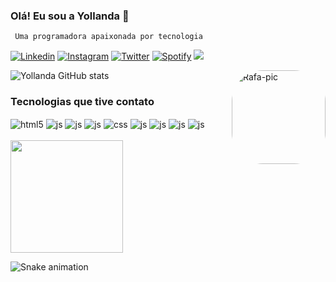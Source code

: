 ### Olá! Eu sou a Yollanda 👋




 
     
     Uma programadora apaixonada por tecnologia
     



[![Linkedin](https://img.shields.io/badge/LinkedIn-0077B5?style=for-the-badge&logo=linkedin&logoColor=white)](https://www.linkedin.com/in/yollanda-lima-19826316a/)
[![Instagram](https://img.shields.io/badge/Instagram-E4405F?style=for-the-badge&logo=instagram&logoColor=white)](https://www.instagram.com/yollandaa_lima/)
[![Twitter](https://img.shields.io/badge/Twitter-1DA1F2?style=for-the-badge&logo=twitter&logoColor=white)](https://twitter.com/LimaYollanda)
[![Spotify](https://img.shields.io/badge/Spotify-1ED760?&style=for-the-badge&logo=spotify&logoColor=white
)](https://open.spotify.com/user/31hn2y4ulpcnypxscltbtw4tmdza?si=0a98ade21c014755)
 <a href = "mailto:yollandalima123@gmail.com"><img src="https://img.shields.io/badge/-Gmail-%23333?style=for-the-badge&logo=gmail&logoColor=white" target="_blank"></a>
 
 <img align="right" alt="Rafa-pic" height="150" style="border-radius:50px;" src="https://user-images.githubusercontent.com/79367218/178132473-0aec4b22-28af-4502-8ce0-8927b9f78e74.gif">

![Yollanda GitHub stats](https://github-readme-stats.vercel.app/api?username=Yollanda-lima&show_icons=true&theme=dracula)

### Tecnologias que tive contato



<div style="display: inline_block">
  <img align="center" alt="html5" src="https://img.shields.io/badge/C%23-239120?style=for-the-badge&logo=c-sharp&logoColor=white" />
  <img align="center" alt="js" src="https://img.shields.io/badge/React-20232A?style=for-the-badge&logo=react&logoColor=61DAFB" />
  <img align="center" alt="js" src="https://img.shields.io/badge/.NET-5C2D91?style=for-the-badge&logo=.net&logoColor=white" />
  <img align="center" alt="js" src="https://img.shields.io/badge/Java-ED8B00?style=for-the-badge&logo=java&logoColor=white" />
  <img align="center" alt="css" src="https://img.shields.io/badge/C-00599C?style=for-the-badge&logo=c&logoColor=white" />
   <img align="center" alt="js" src="https://img.shields.io/badge/HTML-239120?style=for-the-badge&logo=html5&logoColor=white" />
    <img align="center" alt="js" src="https://img.shields.io/badge/CSS-239120?&style=for-the-badge&logo=css3&logoColor=white" />
     <img align="center" alt="js" src="https://img.shields.io/badge/JavaScript-F7DF1E?style=for-the-badge&logo=javascript&logoColor=black" />
     <img align="center" alt="js" src="https://img.shields.io/badge/TypeScript-007ACC?style=for-the-badge&logo=typescript&logoColor=white" />
     
     
     
     
  
</div><br/>  

  <img height="180em" src="https://github-readme-stats.vercel.app/api/top-langs/?username=Yollanda-lima&layout=compact&langs_count=7&theme=dracula"/>


![Snake animation](https://github.com/Yollanda-lima/Yollanda-lima/blob/output/github-contribution-grid-snake.svg)
